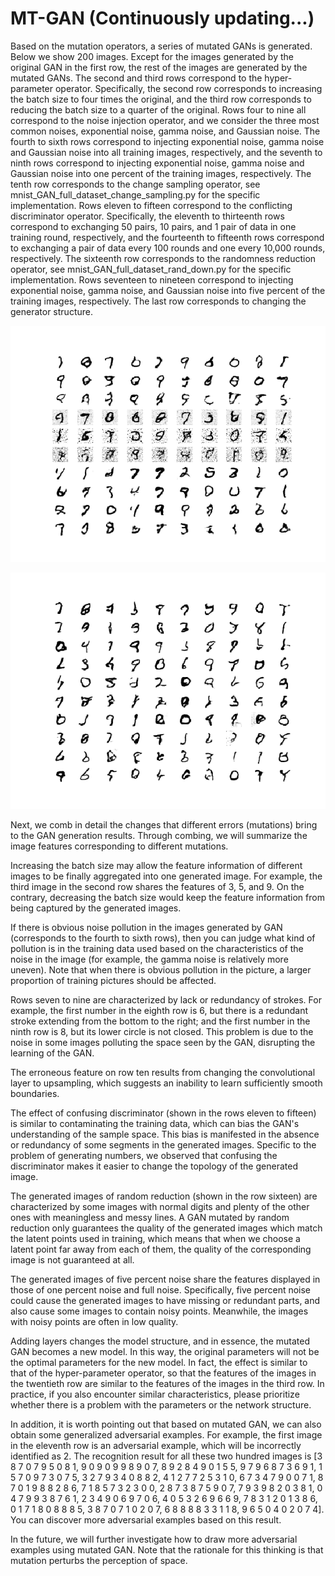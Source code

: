 # MT-GAN (Continuously updating...)
Based on the mutation operators, a series of mutated GANs is generated. Below we show 200 images. Except for the images generated by the original GAN in the first row, the rest of the images are generated by the mutated GANs. The second and third rows correspond to the hyper-parameter operator. Specifically, the second row corresponds to increasing the batch size to four times the original, and the third row corresponds to reducing the batch size to a quarter of the original. Rows four to nine all correspond to the noise injection operator, and we consider the three most common noises, exponential noise, gamma noise, and Gaussian noise. The fourth to sixth rows correspond to injecting exponential noise, gamma noise and Gaussian noise into all training images, respectively, and the seventh to ninth rows correspond to injecting exponential noise, gamma noise and Gaussian noise into one percent of the training images, respectively. The tenth row corresponds to the change sampling operator, see mnist_GAN_full_dataset_change_sampling.py for the specific implementation. Rows eleven to fifteen correspond to the conflicting discriminator operator. Specifically, the eleventh to thirteenth rows correspond to exchanging 50 pairs, 10 pairs, and 1 pair of data in one training round, respectively, and the fourteenth to fifteenth rows correspond to exchanging a pair of data every 100 rounds and one every 10,000 rounds, respectively. The sixteenth row corresponds to the randomness reduction operator, see mnist_GAN_full_dataset_rand_down.py for the specific implementation. Rows seventeen to nineteen correspond to injecting exponential noise, gamma noise, and Gaussian noise into five percent of the training images, respectively. The last row corresponds to changing the generator structure.

![Image text](https://github.com/Yuteng-Lu/MT-GAN/blob/main/generated_plot_e100.png)

![Image text](https://github.com/Yuteng-Lu/MT-GAN/blob/main/generated_plot_e100_2.png)


Next, we comb in detail the changes that different errors (mutations) bring to the GAN generation results. Through combing, we will summarize the image features corresponding to different mutations. 

Increasing the batch size may allow the feature information of different images to be finally aggregated into one generated image. For example, the third image in the second row shares the features of 3, 5, and 9. On the contrary, decreasing the batch size would keep the feature information from being captured by the generated images.

If there is obvious noise pollution in the images generated by GAN (corresponds to the fourth to sixth rows), then you can judge what kind of pollution is in the training data used based on the characteristics of the noise in the image (for example, the gamma noise is relatively more uneven). Note that when there is obvious pollution in the picture, a larger proportion of training pictures should be affected.

Rows seven to nine are characterized by lack or redundancy of strokes. For example, the first number in the eighth row is 6, but there is a redundant stroke extending from the bottom to the right; and the first number in the ninth row is 8, but its lower circle is not closed. This problem is due to the noise in some images polluting the space seen by the GAN, disrupting the learning of the GAN.

The erroneous feature on row ten results from changing the convolutional layer to upsampling, which suggests an inability to learn sufficiently smooth boundaries.

The effect of confusing discriminator (shown in the rows eleven to fifteen) is similar to contaminating the training data, which can bias the GAN's understanding of the sample space. This bias is manifested in the absence or redundancy of some segments in the generated images. Specific to the problem of generating numbers, we observed that confusing the discriminator makes it easier to change the topology of the generated image.

The generated images of random reduction (shown in the row sixteen) are characterized by some images with normal digits and plenty of the other ones with meaningless and messy lines. A GAN mutated by random reduction only guarantees the quality of the generated images which match the latent points used in training, which means that when we choose a latent point far away from each of them, the quality of the corresponding image is not guaranteed at all.

The generated images of five percent noise share the features displayed in those of one percent noise and full noise. Specifically, five percent noise could cause the generated images to have missing or redundant parts, and also cause some images to contain noisy points. Meanwhile, the images with noisy points are often in low quality.

Adding layers changes the model structure, and in essence, the mutated GAN becomes a new model. In this way, the original parameters will not be the optimal parameters for the new model. In fact, the effect is similar to that of the hyper-parameter operator, so that the features of the images in the twentieth row are similar to the features of the images in the third row. In practice, if you also encounter similar characteristics, please prioritize whether there is a problem with the parameters or the network structure.

In addition, it is worth pointing out that based on mutated GAN, we can also obtain some generalized adversarial examples. For example, the first image in the eleventh row is an adversarial example, which will be incorrectly identified as 2. The recognition result for all these two hundred images is [3 8 7 0 7 9 5 0 8 1, 9 0 9 0 9 9 8 9 0 7, 8 9 2 8 4 9 0 1 5 5, 9 7 9 6 8 7 3 6 9 1, 1 5 7 0 9 7 3 0 7 5, 3 2 7 9 3 4 0 8 8 2, 4 1 2 7 7 2 5 3 1 0, 6 7 3 4 7 9 0 0 7 1, 8 7 0 1 9 8 8 2 8 6, 7 1 8 5 7 3 2 3 0 0, 2 8 7 3 8 7 5 9 0 7, 7 9 3 9 8 2 0 3 8 1, 0 4 7 9 9 3 8 7 6 1, 2 3 4 9 0 6 9 7 0 6, 4 0 5 3 2 6 9 6 6 9, 7 8 3 1 2 0 1 3 8 6, 0 1 7 1 8 0 8 8 8 5, 3 8 7 0 7 1 0 2 0 7, 6 8 8 8 8 3 3 1 1 8, 9 6 5 0 4 0 2 0 7 4]. You can discover more adversarial examples based on this result.

In the future, we will further investigate how to draw more adversarial examples using mutated GAN. Note that the rationale for this thinking is that mutation perturbs the perception of space.  

